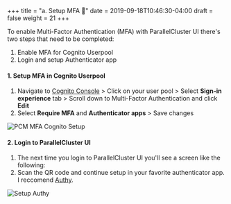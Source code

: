 +++
title = "a. Setup MFA 📱"
date = 2019-09-18T10:46:30-04:00
draft = false
weight = 21
+++

To enable Multi-Factor Authentication (MFA) with ParallelCluster UI there's two steps that need to be completed:

1. Enable MFA for Cognito Userpool
2. Login and setup Authenticator app

#### 1. Setup MFA in Cognito Userpool

1. Navigate to [Cognito Console](https://console.aws.amazon.com/cognito/v2/idp/user-pools/) > Click on your user pool > Select **Sign-in experience** tab > Scroll down to Multi-Factor Authentication and click **Edit**
2. Select **Require MFA** and **Authenticator apps** > Save changes

![PCM MFA Cognito Setup](01-setup-mfa/cognito-enable-mfa.png)

#### 2. Login to ParallelCluster UI

1. The next time you login to ParallelCluster UI you'll see a screen like the following: 
2. Scan the QR code and continue setup in your favorite authenticator app. I reccomend [Authy](https://authy.com/features/setup/).

![Setup Authy](01-setup-mfa/setup-authy.png)
